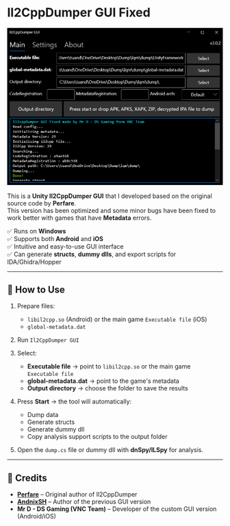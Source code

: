 # Il2CppDumper GUI Fixed

![Il2CppDumper GUI](Screenshot.png)  

This is a **Unity Il2CppDumper GUI** that I developed based on the original source code by **Perfare**.  
This version has been optimized and some minor bugs have been fixed to work better with games that have **Metadata** errors.  

✅ Runs on **Windows**  
✅ Supports both **Android** and **iOS**  
✅ Intuitive and easy-to-use GUI interface  
✅ Can generate **structs**, **dummy dlls**, and export scripts for IDA/Ghidra/Hopper   

---

## 🚀 How to Use  

1. Prepare files:  
   - `libil2cpp.so` (Android) or the main game `Executable file` (iOS)  
   - `global-metadata.dat`  

2. Run `Il2CppDumper GUI`  

3. Select:  
   - **Executable file** → point to `libil2cpp.so` or the main game `Executable file`  
   - **global-metadata.dat** → point to the game's metadata  
   - **Output directory** → choose the folder to save the results  

4. Press **Start** → the tool will automatically:  
   - Dump data  
   - Generate structs  
   - Generate dummy dll  
   - Copy analysis support scripts to the output folder  

5. Open the `dump.cs` file or dummy dll with **dnSpy/ILSpy** for analysis.  

---

## 🙏 Credits  

- **[Perfare](https://github.com/Perfare)** – Original author of Il2CppDumper  
- **[AndnixSH](https://github.com/AndnixSH)** – Author of the previous GUI version  
- **Mr D - DS Gaming (VNC Team)** – Developer of the custom GUI version (Android/iOS)